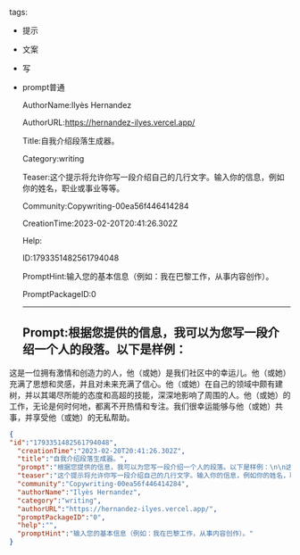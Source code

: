   tags: 
- 提示
- 文案
- 写
- prompt普通

  AuthorName:Ilyès Hernandez

  AuthorURL:https://hernandez-ilyes.vercel.app/

  Title:自我介绍段落生成器。

  Category:writing

  Teaser:这个提示将允许你写一段介绍自己的几行文字。输入你的信息，例如你的姓名，职业或事业等等。

  Community:Copywriting-00ea56f446414284

  CreationTime:2023-02-20T20:41:26.302Z

  Help:

  ID:1793351482561794048

  PromptHint:输入您的基本信息（例如：我在巴黎工作，从事内容创作）。

  PromptPackageID:0

  ---

  ## Prompt:根据您提供的信息，我可以为您写一段介绍一个人的段落。以下是样例：

这是一位拥有激情和创造力的人，他（或她）是我们社区中的幸运儿。他（或她）充满了思想和灵感，并且对未来充满了信心。他（或她）在自己的领域中颇有建树，并以其竭尽所能的态度和高超的技能，深深地影响了周围的人。他（或她）的工作，无论是何时何地，都离不开热情和专注。我们很幸运能够与他（或她）共事，并享受他（或她）的无私帮助。

  ```json
  {
  "id":"1793351482561794048",
    "creationTime":"2023-02-20T20:41:26.302Z",
    "title":"自我介绍段落生成器。",
    "prompt":"根据您提供的信息，我可以为您写一段介绍一个人的段落。以下是样例：\n\n这是一位拥有激情和创造力的人，他（或她）是我们社区中的幸运儿。他（或她）充满了思想和灵感，并且对未来充满了信心。他（或她）在自己的领域中颇有建树，并以其竭尽所能的态度和高超的技能，深深地影响了周围的人。他（或她）的工作，无论是何时何地，都离不开热情和专注。我们很幸运能够与他（或她）共事，并享受他（或她）的无私帮助。",
    "teaser":"这个提示将允许你写一段介绍自己的几行文字。输入你的信息，例如你的姓名，职业或事业等等。",
    "community":"Copywriting-00ea56f446414284",
    "authorName":"Ilyès Hernandez",
    "category":"writing",
    "authorURL":"https://hernandez-ilyes.vercel.app/",
    "promptPackageID":"0",
    "help":"",
    "promptHint":"输入您的基本信息（例如：我在巴黎工作，从事内容创作）。"
  }
  ```
